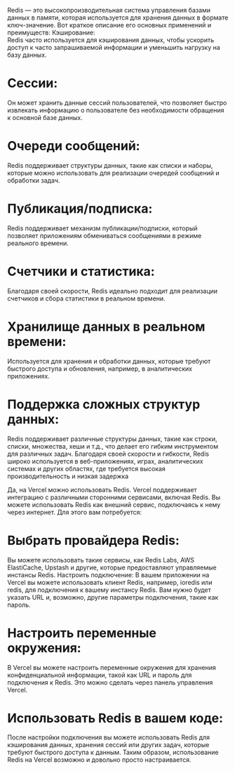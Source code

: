 

  Redis — это высокопроизводительная система управления базами данных в памяти, которая используется для хранения данных в формате ключ-значение. Вот краткое описание его основных применений и преимуществ:
Кэширование:  
  Redis часто используется для кэширования данных, чтобы ускорить доступ к часто запрашиваемой информации и уменьшить нагрузку на базу данных.
#  Сессии:  
  Он может хранить данные сессий пользователей, что позволяет быстро извлекать информацию о пользователе без необходимости обращения к основной базе данных.
# Очереди сообщений:  
  Redis поддерживает структуры данных, такие как списки и наборы, которые можно использовать для реализации очередей сообщений и обработки задач.
#  Публикация/подписка:  
  Redis поддерживает механизм публикации/подписки, который позволяет приложениям обмениваться сообщениями в режиме реального времени.
#  Счетчики и статистика:  
  Благодаря своей скорости, Redis идеально подходит для реализации счетчиков и сбора статистики в реальном времени.
#  Хранилище данных в реальном времени:  
  Используется для хранения и обработки данных, которые требуют быстрого доступа и обновления, например, в аналитических приложениях.
#  Поддержка сложных структур данных:  
  Redis поддерживает различные структуры данных, такие как строки, списки, множества, хеши и т.д., что делает его гибким инструментом для различных задач.
  Благодаря своей скорости и гибкости, Redis широко используется в веб-приложениях, играх, аналитических системах и других областях, где требуется высокая производительность и низкая задержка




Да, на Vercel можно использовать Redis. Vercel поддерживает интеграцию с различными сторонними сервисами, включая Redis. Вы можете использовать Redis как внешний сервис, подключаясь к нему через интернет. Для этого вам потребуется:
# Выбрать провайдера Redis: 
Вы можете использовать такие сервисы, как Redis Labs, AWS ElastiCache, Upstash и другие, которые предоставляют управляемые инстансы Redis.
Настроить подключение: В вашем приложении на Vercel вы можете использовать клиент Redis, например, ioredis или redis, для подключения к вашему инстансу Redis. Вам нужно будет указать URL и, возможно, другие параметры подключения, такие как пароль.
# Настроить переменные окружения: 
В Vercel вы можете настроить переменные окружения для хранения конфиденциальной информации, такой как URL и пароль для подключения к Redis. Это можно сделать через панель управления Vercel.
# Использовать Redis в вашем коде: 
После настройки подключения вы можете использовать Redis для кэширования данных, хранения сессий или других задач, которые требуют быстрого доступа к данным.
Таким образом, использование Redis на Vercel возможно и довольно просто настраивается.